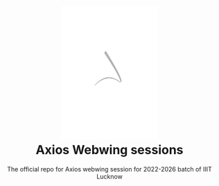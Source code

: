 <h1 align="center">
  <img alt="cgapp logo" src="./assets/axios.png" width="224px"/><br/>
  Axios Webwing sessions <br>
</h1>

<p align="center">
    The official repo for Axios webwing session for 2022-2026 batch of IIIT Lucknow
</p>
<br> <br> <br>
